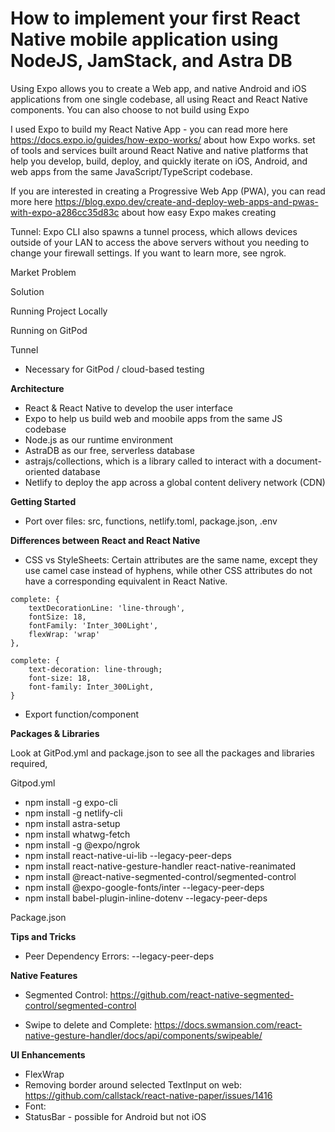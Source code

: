 
# How to implement your first React Native mobile application using NodeJS, JamStack, and Astra DB

Using Expo allows you to create a Web app, and native Android and iOS applications from one single codebase, all using React and React Native components. You can also choose to not build using Expo

I used Expo to build my React Native App - you can read more here https://docs.expo.io/guides/how-expo-works/ about how Expo works. set of tools and services built around React Native and native platforms that help you develop, build, deploy, and quickly iterate on iOS, Android, and web apps from the same JavaScript/TypeScript codebase.

If you are interested in creating a Progressive Web App (PWA), you can read more here https://blog.expo.dev/create-and-deploy-web-apps-and-pwas-with-expo-a286cc35d83c about how easy Expo makes creating

Tunnel: Expo CLI also spawns a tunnel process, which allows devices outside of your LAN to access the above servers without you needing to change your firewall settings. If you want to learn more, see ngrok.
 
 Market Problem
 
 Solution
 
 Running Project Locally
 
 Running on GitPod
 
 Tunnel
 - Necessary for GitPod / cloud-based testing
 
**Architecture**

- React & React Native to develop the user interface
- Expo to help us build web and moobile apps from the same JS codebase
- Node.js as our runtime environment 
- AstraDB as our free, serverless database
- astrajs/collections, which is a library called to interact with a document-oriented database
- Netlify to deploy the app across a global content delivery network (CDN)

**Getting Started**

- Port over files: src, functions, netlify.toml, package.json, .env

**Differences between React and React Native**

- CSS vs StyleSheets: Certain attributes are the same name, except they use camel case instead of hyphens, while other CSS attributes do not have a corresponding equivalent in React Native. 

```
complete: {
    textDecorationLine: 'line-through',
    fontSize: 18,
    fontFamily: 'Inter_300Light',
    flexWrap: 'wrap'
},
```

```
complete: {
    text-decoration: line-through;
    font-size: 18,
    font-family: Inter_300Light,
}
```

- Export function/component

 
**Packages & Libraries**

Look at GitPod.yml and package.json to see all the packages and libraries required,

Gitpod.yml
 
 - npm install -g expo-cli
 - npm install -g netlify-cli
 - npm install astra-setup
 - npm install whatwg-fetch
 - npm install -g @expo/ngrok
 - npm install react-native-ui-lib --legacy-peer-deps
 - npm install react-native-gesture-handler react-native-reanimated
 - npm install @react-native-segmented-control/segmented-control
 - npm install @expo-google-fonts/inter --legacy-peer-deps
 - npm install babel-plugin-inline-dotenv --legacy-peer-deps

Package.json
 
**Tips and Tricks**
 
 - Peer Dependency Errors: --legacy-peer-deps
 
**Native Features**

-  Segmented Control: https://github.com/react-native-segmented-control/segmented-control
 
 - Swipe to delete and Complete: https://docs.swmansion.com/react-native-gesture-handler/docs/api/components/swipeable/
 
**UI Enhancements**
 
 - FlexWrap
 - Removing border around selected TextInput on web: https://github.com/callstack/react-native-paper/issues/1416
 - Font: 
 - StatusBar - possible for Android but not iOS
 
 
 
